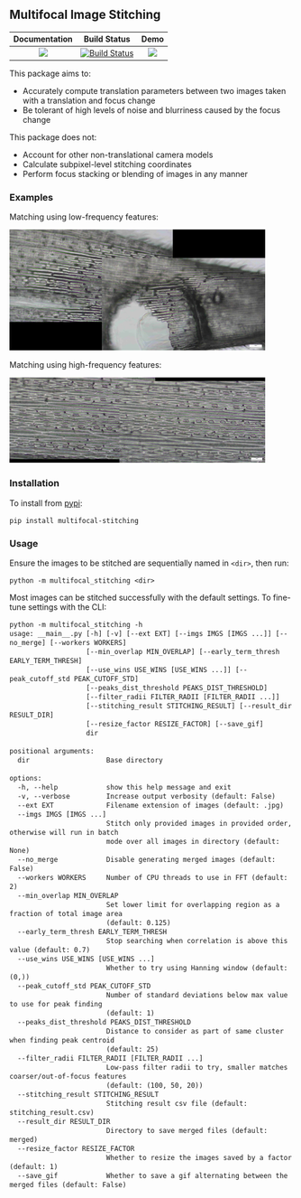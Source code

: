 Multifocal Image Stitching
---------------


| **Documentation** | **Build Status** | **Demo**  |
|:-----------------:|:----------------:|:---------:|
| [![][docs-latest-img]][docs-latest-url] | [![Build Status][build-img]][build-url] | [![][hf-img]][hf-url] |

This package aims to:
- Accurately compute translation parameters between two images taken with a
  translation and focus change
- Be tolerant of high levels of noise and blurriness caused by the focus change

This package does not:
- Account for other non-translational camera models
- Calculate subpixel-level stitching coordinates
- Perform focus stacking or blending of images in any manner

### Examples

Matching using low-frequency features:

<img src="assets/image1.png" width="90%"/>

Matching using high-frequency features:

<img src="assets/image2.png" width="90%"/>

### Installation

To install from [pypi](https://pypi.org/project/multifocal-stitching/):

```
pip install multifocal-stitching
```

### Usage
Ensure the images to be stitched are sequentially named in `<dir>`, then run:

```
python -m multifocal_stitching <dir>
```

Most images can be stitched successfully with the default settings. To fine-tune
settings with the CLI:

```
python -m multifocal_stitching -h
usage: __main__.py [-h] [-v] [--ext EXT] [--imgs IMGS [IMGS ...]] [--no_merge] [--workers WORKERS]
                   [--min_overlap MIN_OVERLAP] [--early_term_thresh EARLY_TERM_THRESH]
                   [--use_wins USE_WINS [USE_WINS ...]] [--peak_cutoff_std PEAK_CUTOFF_STD]
                   [--peaks_dist_threshold PEAKS_DIST_THRESHOLD]
                   [--filter_radii FILTER_RADII [FILTER_RADII ...]]
                   [--stitching_result STITCHING_RESULT] [--result_dir RESULT_DIR]
                   [--resize_factor RESIZE_FACTOR] [--save_gif]
                   dir

positional arguments:
  dir                   Base directory

options:
  -h, --help            show this help message and exit
  -v, --verbose         Increase output verbosity (default: False)
  --ext EXT             Filename extension of images (default: .jpg)
  --imgs IMGS [IMGS ...]
                        Stitch only provided images in provided order, otherwise will run in batch
                        mode over all images in directory (default: None)
  --no_merge            Disable generating merged images (default: False)
  --workers WORKERS     Number of CPU threads to use in FFT (default: 2)
  --min_overlap MIN_OVERLAP
                        Set lower limit for overlapping region as a fraction of total image area
                        (default: 0.125)
  --early_term_thresh EARLY_TERM_THRESH
                        Stop searching when correlation is above this value (default: 0.7)
  --use_wins USE_WINS [USE_WINS ...]
                        Whether to try using Hanning window (default: (0,))
  --peak_cutoff_std PEAK_CUTOFF_STD
                        Number of standard deviations below max value to use for peak finding
                        (default: 1)
  --peaks_dist_threshold PEAKS_DIST_THRESHOLD
                        Distance to consider as part of same cluster when finding peak centroid
                        (default: 25)
  --filter_radii FILTER_RADII [FILTER_RADII ...]
                        Low-pass filter radii to try, smaller matches coarser/out-of-focus features
                        (default: (100, 50, 20))
  --stitching_result STITCHING_RESULT
                        Stitching result csv file (default: stitching_result.csv)
  --result_dir RESULT_DIR
                        Directory to save merged files (default: merged)
  --resize_factor RESIZE_FACTOR
                        Whether to resize the images saved by a factor (default: 1)
  --save_gif            Whether to save a gif alternating between the merged files (default: False)
```

[docs-latest-img]: https://img.shields.io/badge/docs-latest-blue.svg
[docs-latest-url]: https://github.com/yuanchenyang/multifocal-stitching
[build-img]: https://github.com/yuanchenyang/multifocal-stitching/workflows/CI/badge.svg?branch=master
[build-url]: https://github.com/yuanchenyang/multifocal-stitching/actions?query=workflow%3ACI
[hf-img]: https://img.shields.io/badge/%F0%9F%A4%97%20Hugging%20Face-Spaces-blue
[hf-url]: https://huggingface.co/spaces/yuanchenyang/multifocal-stitching
